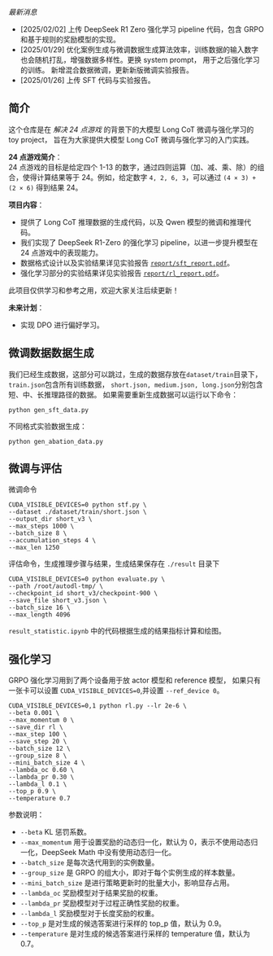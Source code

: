 *最新消息*
- [2025/02/02] 上传 DeepSeek R1 Zero 强化学习 pipeline 代码，包含 GRPO 和基于规则的奖励模型的实现。
- [2025/01/29] 优化案例生成与微调数据生成算法效率，训练数据的输入数字也会随机打乱，增强数据多样性。更换 system prompt， 用于之后强化学习的训练。
新增混合数据微调，更新新版微调实验报告。
- [2025/01/26] 上传 SFT 代码与实验报告。

## 简介


这个仓库是在 *解决 24 点游戏* 的背景下的大模型 Long CoT 微调与强化学习的 toy project，
旨在为大家提供大模型 Long CoT 微调与强化学习的入门实践。

**24 点游戏简介**：  
24 点游戏的目标是给定四个 1-13 的数字，通过四则运算（加、减、乘、除）的组合，使得计算结果等于 24。例如，给定数字 `4, 2, 6, 3`，可以通过 `(4 × 3) + (2 × 6)` 得到结果 24。

**项目内容**：  
- 提供了 Long CoT 推理数据的生成代码，以及 Qwen 模型的微调和推理代码。  
- 我们实现了 DeepSeek R1-Zero 的强化学习 pipeline，以进一步提升模型在 24 点游戏中的表现能力。
- 数据格式设计以及实验结果详见实验报告 [`report/sft_report.pdf`](report/sft_report.pdf)。  
- 强化学习部分的实验结果详见实验报告 [`report/rl_report.pdf`](report/rl_report.pdf)。  

此项目仅供学习和参考之用，欢迎大家关注后续更新！

**未来计划**：
- 实现 DPO 进行偏好学习。 

## 微调数据数据生成

我们已经生成数据，这部分可以跳过，生成的数据存放在`dataset/train`目录下，`train.json`包含所有训练数据，
`short.json, medium.json, long.json`分别包含短、中、长推理路径的数据。 
如果需要重新生成数据可以运行以下命令：

```shell
python gen_sft_data.py
```
不同格式实验数据生成：

```shell
python gen_abation_data.py
```

## 微调与评估

微调命令
```shell
CUDA_VISIBLE_DEVICES=0 python stf.py \
--dataset ./dataset/train/short.json \
--output_dir short_v3 \
--max_steps 1000 \
--batch_size 8 \
--accumulation_steps 4 \
--max_len 1250
```
评估命令，生成推理步骤与结果，生成结果保存在 `./result` 目录下
```shell
CUDA_VISIBLE_DEVICES=0 python evaluate.py \
--path /root/autodl-tmp/ \
--checkpoint_id short_v3/checkpoint-900 \
--save_file short_v3.json \
--batch_size 16 \
--max_length 4096
```

`result_statistic.ipynb` 中的代码根据生成的结果指标计算和绘图。

## 强化学习

GRPO 强化学习用到了两个设备用于放 actor 模型和 reference 模型，
如果只有一张卡可以设置 `CUDA_VISIBLE_DEVICES=0`,并设置 `--ref_device 0`。
```shell
CUDA_VISIBLE_DEVICES=0,1 python rl.py --lr 2e-6 \
--beta 0.001 \
--max_momentum 0 \
--save_dir rl \
--max_step 100 \
--save_step 20 \
--batch_size 12 \
--group_size 8 \
--mini_batch_size 4 \
--lambda_oc 0.60 \
--lambda_pr 0.30 \
--lambda_l 0.1 \
--top_p 0.9 \
--temperature 0.7
```

参数说明：
- `--beta` KL 惩罚系数。
- `--max_momentum` 用于设置奖励的动态归一化，默认为 0，表示不使用动态归一化，DeepSeek Math 中没有使用动态归一化。
- `--batch_size` 是每次迭代用到的实例数量。
- `--group_size` 是 GRPO 的组大小，即对于每个实例生成的样本数量。
- `--mini_batch_size` 是进行策略更新时的批量大小，影响显存占用。
- `--lambda_oc` 奖励模型对于结果奖励的权重。
- `--lambda_pr` 奖励模型对于过程正确性奖励的权重。
- `--lambda_l` 奖励模型对于长度奖励的权重。
- `--top_p` 是对生成的候选答案进行采样的 top_p 值，默认为 0.9。
- `--temperature` 是对生成的候选答案进行采样的 temperature 值，默认为 0.7。